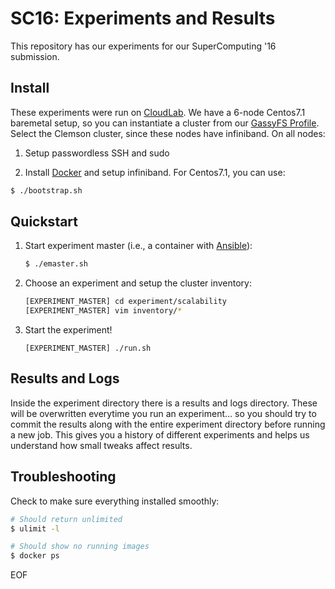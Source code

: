 SC16: Experiments and Results
=============================

This repository has our experiments for our SuperComputing '16 submission. 

Install
-------

These experiments were run on [CloudLab](https://www.cloudlab.us). We have a 6-node Centos7.1 baremetal setup, so you can instantiate a cluster from our [GassyFS Profile](https://www.cloudlab.us/p/5fd60b18-f5d0-11e5-b570-99cadac50270). Select the Clemson cluster, since these nodes have infiniband. On all nodes:

1. Setup passwordless SSH and sudo

2. Install [Docker](https://docs.docker.com/engine/installation/) and setup infiniband. For Centos7.1, you can use:

  ```bash
  $ ./bootstrap.sh
  ```

Quickstart
----------

1. Start experiment master (i.e., a container with [Ansible](https://www.ansible.com/how-ansible-works)):

   ```bash
   $ ./emaster.sh
   ```

2. Choose an experiment and setup the cluster inventory:

   ```bash
   [EXPERIMENT_MASTER] cd experiment/scalability
   [EXPERIMENT_MASTER] vim inventory/*
   ```

3. Start the experiment!

   ```
   [EXPERIMENT_MASTER] ./run.sh
   ```

Results and Logs
----------------

Inside the experiment directory there is a results and logs directory. These will be overwritten everytime you run an experiment... so you should try to commit the results along with the entire experiment directory before running a new job. This gives you a history of different experiments and helps us understand how small tweaks affect results.

Troubleshooting
---------------

Check to make sure everything installed smoothly:

   ```bash
   # Should return unlimited
   $ ulimit -l

   # Should show no running images
   $ docker ps 
   ```

EOF 
